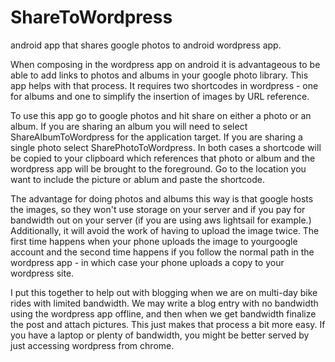# ShareToWordpress
android app that shares google photos to android wordpress app.

When composing in the wordpress app on android it is advantageous to be able to add links 
to photos and albums in your google photo library. This app helps with that process. 
It requires two shortcodes in wordpress - one for albums and one to simplify the insertion
of images by URL reference. 

To use this app go to google photos and hit share on either a photo or an album. If you are 
sharing an album you will need to select ShareAlbumToWordpress for the application target.
If you are sharing a single photo select SharePhotoToWordpress. In both cases a shortcode
will be copied to your clipboard which references that photo or album and the wordpress 
app will be brought to the foreground. Go to the location you want to include the picture
or ablum and paste the shortcode.

The advantage for doing photos and albums this way is that google hosts the images, so 
they won't use storage on your server and if you pay for bandwidth out on your server 
(if you are using aws lightsail for example.) Additionally, it will avoid the work of 
having to upload the image twice. The first time happens when your phone uploads the image 
to yourgoogle account and the second time happens if you follow the normal path in the 
wordpress app - in which case your phone uploads a copy to your wordpress site.

I put this together to help out with blogging when we are on multi-day bike rides with 
limited bandwidth. We may write a blog entry with no bandwidth using the wordpress app
offline, and then when we get bandwidth finalize the post and attach pictures. This just
makes that process a bit more easy. If you have a laptop or plenty of bandwidth, you 
might be better served by just accessing wordpress from chrome.
